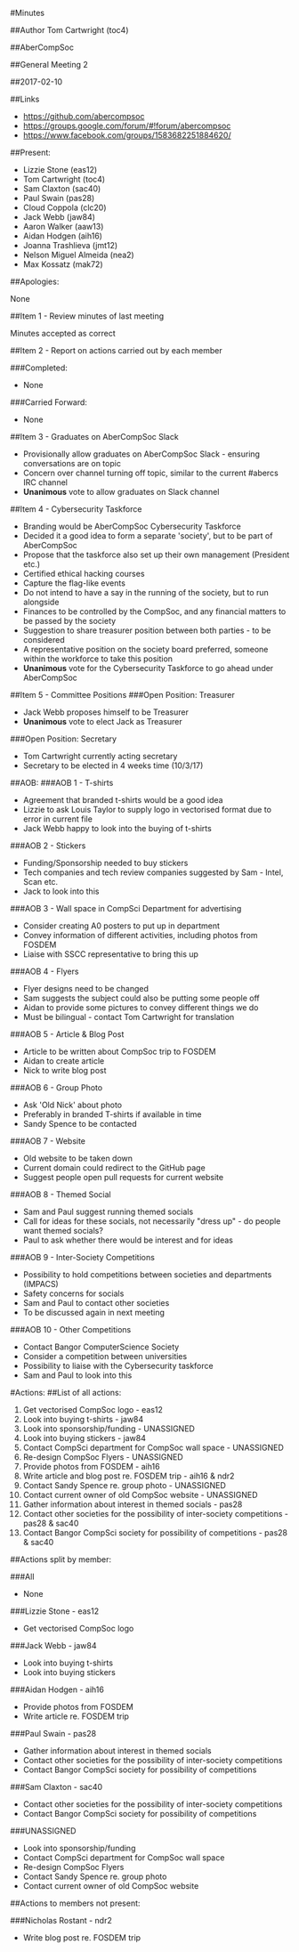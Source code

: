 #Minutes

##Author
Tom Cartwright (toc4)

##AberCompSoc

##General Meeting 2

##2017-02-10

##Links
- https://github.com/abercompsoc
- https://groups.google.com/forum/#!forum/abercompsoc
- https://www.facebook.com/groups/1583682251884620/

##Present:
- Lizzie Stone (eas12)
- Tom Cartwright (toc4)
- Sam Claxton (sac40)
- Paul Swain (pas28)
- Cloud Coppola (clc20)
- Jack Webb (jaw84)
- Aaron Walker (aaw13)
- Aidan Hodgen (aih16)
- Joanna Trashlieva (jmt12)
- Nelson Miguel Almeida (nea2)
- Max Kossatz (mak72)

##Apologies:

None

##Item 1 - Review minutes of last meeting

Minutes accepted as correct

##Item 2 - Report on actions carried out by each member

###Completed:

- None

###Carried Forward:

- None

##Item 3 - Graduates on AberCompSoc Slack
- Provisionally allow graduates on AberCompSoc Slack - ensuring conversations are on topic
- Concern over channel turning off topic, similar to the current #abercs IRC channel
- **Unanimous** vote to allow graduates on Slack channel

##Item 4 - Cybersecurity Taskforce
- Branding would be AberCompSoc Cybersecurity Taskforce
- Decided it a good idea to form a separate 'society', but to be part of AberCompSoc
- Propose that the taskforce also set up their own management (President etc.)
- Certified ethical hacking courses
- Capture the flag-like events
- Do not intend to have a say in the running of the society, but to run alongside
- Finances to be controlled by the CompSoc, and any financial matters to be passed by the society
- Suggestion to share treasurer position between both parties - to be considered
- A representative position on the society board preferred, someone within the workforce to take this position
- **Unanimous** vote for the Cybersecurity Taskforce to go ahead under AberCompSoc

##Item 5 - Committee Positions
###Open Position: Treasurer
- Jack Webb proposes himself to be Treasurer
- **Unanimous** vote to elect Jack as Treasurer

###Open Position: Secretary
- Tom Cartwright currently acting secretary
- Secretary to be elected in 4 weeks time (10/3/17)

##AOB:
###AOB 1 - T-shirts
- Agreement that branded t-shirts would be a good idea
- Lizzie to ask Louis Taylor to supply logo in vectorised format due to error in current file
- Jack Webb happy to look into the buying of t-shirts

###AOB 2 - Stickers
- Funding/Sponsorship needed to buy stickers
- Tech companies and tech review companies suggested by Sam - Intel, Scan etc.
- Jack to look into this

###AOB 3 - Wall space in CompSci Department for advertising
- Consider creating A0 posters to put up in department
- Convey information of different activities, including photos from FOSDEM
- Liaise with SSCC representative to bring this up

###AOB 4 - Flyers
- Flyer designs need to be changed
- Sam suggests the subject could also be putting some people off
- Aidan to provide some pictures to convey different things we do
- Must be bilingual - contact Tom Cartwright for translation

###AOB 5 - Article & Blog Post
- Article to be written about CompSoc trip to FOSDEM
- Aidan to create article
- Nick to write blog post

###AOB 6 - Group Photo
- Ask 'Old Nick' about photo
- Preferably in branded T-shirts if available in time
- Sandy Spence to be contacted

###AOB 7 - Website
- Old website to be taken down
- Current domain could redirect to the GitHub page
- Suggest people open pull requests for current website

###AOB 8 - Themed Social
- Sam and Paul suggest running themed socials
- Call for ideas for these socials, not necessarily "dress up" - do people want themed socials?
- Paul to ask whether there would be interest and for ideas

###AOB 9 - Inter-Society Competitions
- Possibility to hold competitions between societies and departments (IMPACS)
- Safety concerns for socials
- Sam and Paul to contact other societies
- To be discussed again in next meeting

###AOB 10 - Other Competitions
- Contact Bangor ComputerScience Society
- Consider a competition between universities
- Possibility to liaise with the Cybersecurity taskforce
- Sam and Paul to look into this

#Actions:
##List of all actions:

1. Get vectorised CompSoc logo - eas12
2. Look into buying t-shirts - jaw84
3. Look into sponsorship/funding - UNASSIGNED
4. Look into buying stickers - jaw84
5. Contact CompSci department for CompSoc wall space - UNASSIGNED
6. Re-design CompSoc Flyers - UNASSIGNED
7. Provide photos from FOSDEM - aih16
8. Write article and blog post re. FOSDEM trip - aih16 & ndr2
9. Contact Sandy Spence re. group photo - UNASSIGNED
10. Contact current owner of old CompSoc website - UNASSIGNED
11. Gather information about interest in themed socials - pas28
12. Contact other societies for the possibility of inter-society competitions - pas28 & sac40
13. Contact Bangor CompSci society for possibility of competitions - pas28 & sac40

##Actions split by member:

###All

- None

###Lizzie Stone - eas12

- Get vectorised CompSoc logo

###Jack Webb - jaw84

- Look into buying t-shirts
- Look into buying stickers

###Aidan Hodgen - aih16

- Provide photos from FOSDEM
- Write article re. FOSDEM trip

###Paul Swain - pas28

- Gather information about interest in themed socials
- Contact other societies for the possibility of inter-society competitions
- Contact Bangor CompSci society for possibility of competitions

###Sam Claxton - sac40

- Contact other societies for the possibility of inter-society competitions
- Contact Bangor CompSci society for possibility of competitions

###UNASSIGNED

- Look into sponsorship/funding
- Contact CompSci department for CompSoc wall space
- Re-design CompSoc Flyers
- Contact Sandy Spence re. group photo
- Contact current owner of old CompSoc website

##Actions to members not present:

###Nicholas Rostant - ndr2

- Write blog post re. FOSDEM trip
